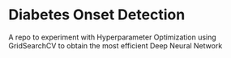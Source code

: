 # Diabetes Onset Detection

A repo to experiment with Hyperparameter Optimization using GridSearchCV to obtain the most efficient Deep Neural Network

